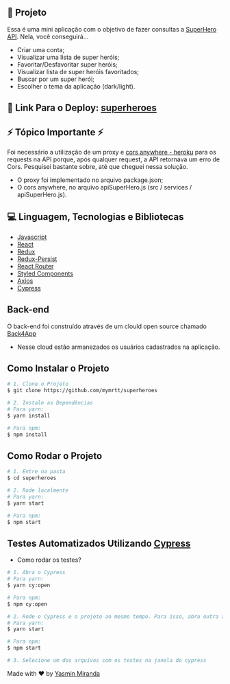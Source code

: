 ## 🚀 Projeto

Essa é uma mini aplicação com o objetivo de fazer consultas a [SuperHero API](https://superheroapi.com/). Nela, você conseguirá...
- Criar uma conta;
- Visualizar uma lista de super heróis;
- Favoritar/Desfavoritar super heróis;
- Visualizar lista de super heróis favoritados;
- Buscar por um super herói;
- Escolher o tema da aplicação (dark/light).

## 🔭 Link Para o Deploy: [superheroes](https://mymrttsuperheroes.netlify.app/)

## ⚡ Tópico Importante ⚡
Foi necessário a utilização de um proxy e [cors anywhere - heroku](https://cors-anywhere.herokuapp.com) para os requests na API porque, após qualquer request, a API retornava um erro de Cors. Pesquisei bastante sobre, até que cheguei nessa solução.

- O proxy foi implementado no arquivo package.json;
- O cors anywhere, no arquivo apiSuperHero.js (src / services / apiSuperHero.js).

## 💻 Linguagem, Tecnologias e Bibliotecas 
- [Javascript](https://developer.mozilla.org/pt-BR/docs/Web/JavaScript)
- [React](https://reactjs.org)
- [Redux](https://redux.js.org/)
- [Redux-Persist](https://github.com/rt2zz/redux-persist)
- [React Router](https://reactrouter.com/web/guides/quick-start)
- [Styled Components](https://styled-components.com/)
- [Axios](https://github.com/axios/axios)
- [Cypress](https://www.cypress.io/)

## Back-end
O back-end foi construído através de um clould open source chamado [Back4App](https://www.back4app.com/)
- Nesse cloud estão armanezados os usuários cadastrados na aplicação. 

## Como Instalar o Projeto
```bash
# 1. Clone o Projeto
$ git clone https://github.com/mymrtt/superheroes

# 2. Instale as Dependências
# Para yarn:
$ yarn install

# Para npm:
$ npm install

```
## Como Rodar o Projeto
```bash
# 1. Entre na pasta
$ cd superheroes

# 2. Rode localmente
# Para yarn:
$ yarn start

# Para npm:
$ npm start
```

## Testes Automatizados Utilizando [Cypress](https://www.cypress.io/)

- Como rodar os testes?
```bash
# 1. Abra o Cypress
# Para yarn:
$ yarn cy:open

# Para npm:
$ npm cy:open

# 2. Rode o Cypress e o projeto ao mesmo tempo. Para isso, abra outra aba em seu terminal, e execute...
# Para yarn:
$ yarn start

# Para npm:
$ npm start

# 3. Selecione um dos arquivos com os testes na janela do cypress

```


Made with ♥ by [Yasmin Miranda](https://www.linkedin.com/in/yasmin-miranda/)
